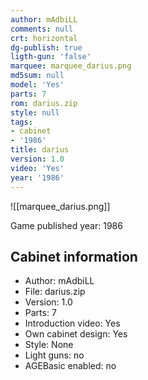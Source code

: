 ```yaml
---
author: mAdbiLL
comments: null
crt: horizontal
dg-publish: true
ligth-gun: 'false'
marquee: marquee_darius.png
md5sum: null
model: 'Yes'
parts: 7
rom: darius.zip
style: null
tags:
- cabinet
- '1986'
title: darius
version: 1.0
video: 'Yes'
year: '1986'
---
```


![[marquee_darius.png]]

Game published year: 1986

## Cabinet information

- Author: mAdbiLL
- File: darius.zip
- Version: 1.0
- Parts: 7
- Introduction video: Yes
- Own cabinet design: Yes
- Style: None
- Light guns: no
- AGEBasic enabled: no

